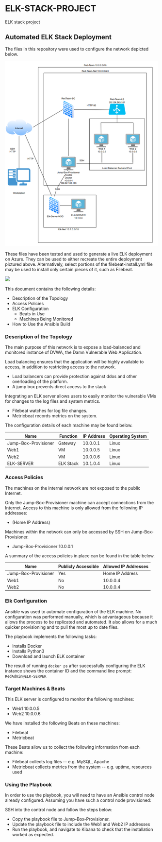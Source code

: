 # ELK-STACK-PROJECT
ELK stack project

## Automated ELK Stack Deployment

The files in this repository were used to configure the network depicted below.

![](Diagrams/ELK-Project.png)

These files have been tested and used to generate a live ELK deployment on Azure. They can be used to either recreate the entire deployment pictured above. Alternatively, select portions of the filebeat-install.yml file may be used to install only certain pieces of it, such as Filebeat.

![](Ansible/)

This document contains the following details:
- Description of the Topology
- Access Policies
- ELK Configuration
  - Beats in Use
  - Machines Being Monitored
- How to Use the Ansible Build


### Description of the Topology

The main purpose of this network is to expose a load-balanced and monitored instance of DVWA, the Damn Vulnerable Web Application.

Load balancing ensures that the application will be highly available to access, in addition to restricting access to the network.
- Load balancers can provide protection against ddos and other overloading of the platform. 
- A jump box prevents direct access to the stack

Integrating an ELK server allows users to easily monitor the vulnerable VMs for changes to the log files and system metrics.
- Filebeat watches for log file changes.
- Metricbeat records metrics on the system.

The configuration details of each machine may be found below.

| Name                 | Function      | IP Address | Operating System |
|----------------------|---------------|------------|------------------|
| Jump-Box-Provisioner | Gateway       | 10.0.0.1   | Linux            |
| Web1                 | VM            | 10.0.0.5   | Linux            |
| Web2                 | VM            | 10.0.0.6   | Linux            |
| ELK-SERVER           | ELK Stack     | 10.1.0.4   | Linux            |


### Access Policies

The machines on the internal network are not exposed to the public Internet. 

Only the Jump-Box-Provisioner machine can accept connections from the Internet. Access to this machine is only allowed from the following IP addresses:
- (Home IP Address)

Machines within the network can only be accessed by SSH on Jump-Box-Provisioner.
- Jump-Box-Provisioner 10.0.0.1

A summary of the access policies in place can be found in the table below.

| Name                 | Publicly Accessible | Allowed IP Addresses |
|----------------------|---------------------|----------------------|
| Jump-Box-Provisioner | Yes                 | Home IP Address      |
| Web1                 | No                  | 10.0.0.4             |
| Web2                 | No                  | 10.0.0.4             |

### Elk Configuration

Ansible was used to automate configuration of the ELK machine. No configuration was performed manually, which is advantageous because it allows the process to be replicated and automated. It also allows for a much quicker provisioning and to pull the most up to date files. 

The playbook implements the following tasks:
- Installs Docker
- Installs Python3
- Download and launch ELK container

The result of running `docker ps` after successfully configuring the ELK instance shows the container ID and the command line prompt:
`RedAdmin@ELK-SERVER`

### Target Machines & Beats
This ELK server is configured to monitor the following machines:
- Web1 10.0.0.5 
- Web2 10.0.0.6

We have installed the following Beats on these machines:
- Filebeat
- Metricbeat

These Beats allow us to collect the following information from each machine:
- Filebeat collects log files 
-- e.g. MySQL, Apache
- Metricbeat collects metrics from the system
--  e.g. uptime, resources used

### Using the Playbook
In order to use the playbook, you will need to have an Ansible control node already configured. Assuming you have such a control node provisioned: 

SSH into the control node and follow the steps below:
- Copy the playbook file to Jump-Box-Provisioner.
- Update the playbook file to include the Web1 and Web2 IP addresses
- Run the playbook, and navigate to Kibana to check that the installation worked as expected.
